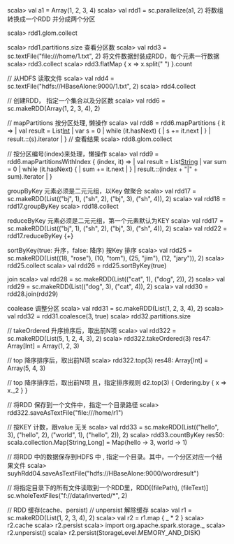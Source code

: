 
scala> val a1 = Array(1, 2, 3, 4)
scala> val rdd1 = sc.parallelize(a1, 2)  将数组转换成一个RDD 并分成两个分区

scala> rdd1.glom.collect   

scala> rdd1.partitions.size     查看分区数
scala> val rdd3 = sc.textFile("file:///home/1.txt", 2)      将文件数据封装成RDD，每个元素一行数据
scala> rdd3.collect
scala> rdd3.flatMap { x => x.split(" ") }.count


// 从HDFS 读取文件
scala> val rdd4 = sc.textFile("hdfs://HBaseAlone:9000/1.txt", 2)
scala> rdd4.collect

// 创建RDD， 指定一个集合以及分区数
scala> val rdd6 = sc.makeRDD(Array(1, 2, 3, 4), 2)

// mapPartitions 按分区处理, 懒操作
scala> val rdd8 = rdd6.mapPartitions { it => 
     | val result = List[Int]()
     | var s = 0
     | while (it.hasNext) {
     | s += it.next
     | }
     | result.::(s).iterator
     | }
// 查看结果
scala> rdd8.glom.collect

// 按分区编号(index)来处理，懒操作
scala> val rdd9 = rdd6.mapPartitionsWithIndex { (index, it) =>
     | val result = List[String]()
     | var sum = 0
     | while (it.hasNext) {
     | sum += it.next
     | }
     | result.::(index + "|" + sum).iterator
     | }


groupByKey 元素必须是二元元组，以Key 做聚合
scala> val rdd17 = sc.makeRDD(List(("bj", 1), ("sh", 2), ("bj", 3), ("sh", 4)), 2)
scala> val rdd18 = rdd17.groupByKey
scala> rdd18.collect

reduceByKey  元素必须是二元元组，第一个元素默认为KEY
scala> val rdd17 = sc.makeRDD(List(("bj", 1), ("sh", 2), ("bj", 3), ("sh", 4)), 2)
scala> val rdd22 = rdd17.reduceByKey {_+_}

sortByKey(true: 升序，false: 降序) 按Key 排序
scala> val rdd25 = sc.makeRDD(List((18, "rose"), (10, "tom"), (25, "jim"), (12, "jary")), 2)
scala> rdd25.collect
scala> val rdd26 = rdd25.sortByKey(true)

join
scala> val rdd28 = sc.makeRDD(List(("cat", 1), ("dog", 2)), 2)
scala> val rdd29 = sc.makeRDD(List(("dog", 3), ("cat", 4)), 2)
scala> val rdd30 = rdd28.join(rdd29)



coalease 调整分区
scala> val rdd31 = sc.makeRDD(List(1, 2, 3, 4), 2)
scala> val rdd32 = rdd31.coalesce(3, true)
scala> rdd32.partitions.size


// takeOrdered  升序排序后，取出前N项
scala> val rdd322 = sc.makeRDD(List(5, 1, 2, 4, 3), 2)
scala> rdd322.takeOrdered(3)
res47: Array[Int] = Array(1, 2, 3)

// top 降序排序后，取出前N项
scala> rdd322.top(3)
res48: Array[Int] = Array(5, 4, 3)

// top 降序排序后，取出前N项 且，指定排序规则
d2.top(3) { Ordering.by { x => x._2 } }

// 将RDD 保存到一个文件中，指定一个目录路径
scala> rdd322.saveAsTextFile("file:///home/r1")

// 按KEY 计数，跟value 无关
scala> val rdd33 = sc.makeRDD(List(("hello", 3), ("hello", 2), ("world", 1), ("hello", 2)), 2)
scala> rdd33.countByKey
res50: scala.collection.Map[String,Long] = Map(hello -> 3, world -> 1)          

// 将RDD 中的数据保存到HDFS 中 , 指定一个目录。其中，一个分区对应一个结果文件
scala> suyhRdd04.saveAsTextFile("hdfs://HBaseAlone:9000/wordresult")


// 将指定目录下的所有文件读取到一个RDD里，RDD[(filePath), (fileText)]
sc.wholeTextFiles("f://data/inverted/*", 2)  



// RDD 缓存(cache、persist)
// unpersist 解除缓存
scala> val r1 = sc.makeRDD(List(1, 2, 3, 4), 2)
scala> val r2 = r1.map { _ * 2 }
scala> r2.cache
scala> r2.persist
scala> import org.apache.spark.storage._
scala> r2.unpersist()
scala> r2.persist(StorageLevel.MEMORY_AND_DISK)
